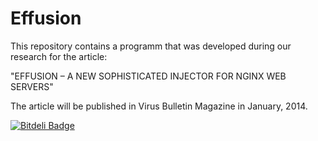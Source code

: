 Effusion
========

This repository contains a programm that was developed during our research for the article:

"EFFUSION – A NEW SOPHISTICATED INJECTOR FOR NGINX WEB SERVERS" 

The article will be published in Virus Bulletin Magazine in January, 2014.


[![Bitdeli Badge](https://d2weczhvl823v0.cloudfront.net/e-sidorov/effusion/trend.png)](https://bitdeli.com/free "Bitdeli Badge")

